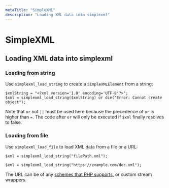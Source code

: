 ```yaml
---
metaTitle: "SimpleXML"
description: "Loading XML data into simplexml"
---
```


# SimpleXML



## Loading XML data into simplexml


### Loading from string

Use `simplexml_load_string` to create a `SimpleXMLElement` from a string:

```
$xmlString = "<?xml version='1.0' encoding='UTF-8'?>";
$xml = simplexml_load_string($xmlString) or die("Error: Cannot create object");

```

Note that `or` not `||` must be used here because the precedence of `or` is higher than `=`. The code after `or` will only be executed if `$xml` finally resolves to false.

### Loading from file

Use `simplexml_load_file` to load XML data from a file or a URL:

```
$xml = simplexml_load_string("filePath.xml");

$xml = simplexml_load_string("https://example.com/doc.xml");

```

The URL can be of any [schemes that PHP supports](http://php.net/wrappers), or custom stream wrappers.

